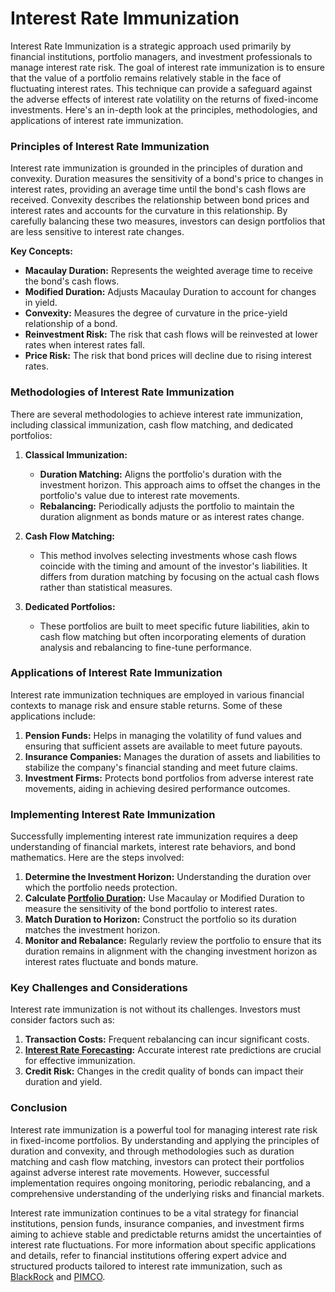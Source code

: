 # Interest Rate Immunization

Interest Rate Immunization is a strategic approach used primarily by financial institutions, portfolio managers, and investment professionals to manage interest rate risk. The goal of interest rate immunization is to ensure that the value of a portfolio remains relatively stable in the face of fluctuating interest rates. This technique can provide a safeguard against the adverse effects of interest rate volatility on the returns of fixed-income investments. Here's an in-depth look at the principles, methodologies, and applications of interest rate immunization.

### Principles of Interest Rate Immunization

Interest rate immunization is grounded in the principles of duration and convexity. Duration measures the sensitivity of a bond's price to changes in interest rates, providing an average time until the bond's cash flows are received. Convexity describes the relationship between bond prices and interest rates and accounts for the curvature in this relationship. By carefully balancing these two measures, investors can design portfolios that are less sensitive to interest rate changes.

**Key Concepts:**

- **Macaulay Duration:** Represents the weighted average time to receive the bond's cash flows.
- **Modified Duration:** Adjusts Macaulay Duration to account for changes in yield.
- **Convexity:** Measures the degree of curvature in the price-yield relationship of a bond.
- **Reinvestment Risk:** The risk that cash flows will be reinvested at lower rates when interest rates fall.
- **Price Risk:** The risk that bond prices will decline due to rising interest rates.

### Methodologies of Interest Rate Immunization

There are several methodologies to achieve interest rate immunization, including classical immunization, cash flow matching, and dedicated portfolios:

1. **Classical Immunization:**
   - **Duration Matching:** Aligns the portfolio's duration with the investment horizon. This approach aims to offset the changes in the portfolio's value due to interest rate movements.
   - **Rebalancing:** Periodically adjusts the portfolio to maintain the duration alignment as bonds mature or as interest rates change.
   
2. **Cash Flow Matching:**
   - This method involves selecting investments whose cash flows coincide with the timing and amount of the investor's liabilities. It differs from duration matching by focusing on the actual cash flows rather than statistical measures.
   
3. **Dedicated Portfolios:**
   - These portfolios are built to meet specific future liabilities, akin to cash flow matching but often incorporating elements of duration analysis and rebalancing to fine-tune performance.

### Applications of Interest Rate Immunization

Interest rate immunization techniques are employed in various financial contexts to manage risk and ensure stable returns. Some of these applications include:

1. **Pension Funds:** Helps in managing the volatility of fund values and ensuring that sufficient assets are available to meet future payouts.
2. **Insurance Companies:** Manages the duration of assets and liabilities to stabilize the company's financial standing and meet future claims.
3. **Investment Firms:** Protects bond portfolios from adverse interest rate movements, aiding in achieving desired performance outcomes.

### Implementing Interest Rate Immunization

Successfully implementing interest rate immunization requires a deep understanding of financial markets, interest rate behaviors, and bond mathematics. Here are the steps involved:

1. **Determine the Investment Horizon:** Understanding the duration over which the portfolio needs protection.
2. **Calculate [Portfolio Duration](../p/portfolio_duration.md):** Use Macaulay or Modified Duration to measure the sensitivity of the bond portfolio to interest rates.
3. **Match Duration to Horizon:** Construct the portfolio so its duration matches the investment horizon.
4. **Monitor and Rebalance:** Regularly review the portfolio to ensure that its duration remains in alignment with the changing investment horizon as interest rates fluctuate and bonds mature.

### Key Challenges and Considerations

Interest rate immunization is not without its challenges. Investors must consider factors such as:

1. **Transaction Costs:** Frequent rebalancing can incur significant costs.
2. **[Interest Rate Forecasting](../i/interest_rate_forecasting.md):** Accurate interest rate predictions are crucial for effective immunization.
3. **Credit Risk:** Changes in the credit quality of bonds can impact their duration and yield.

### Conclusion

Interest rate immunization is a powerful tool for managing interest rate risk in fixed-income portfolios. By understanding and applying the principles of duration and convexity, and through methodologies such as duration matching and cash flow matching, investors can protect their portfolios against adverse interest rate movements. However, successful implementation requires ongoing monitoring, periodic rebalancing, and a comprehensive understanding of the underlying risks and financial markets.

Interest rate immunization continues to be a vital strategy for financial institutions, pension funds, insurance companies, and investment firms aiming to achieve stable and predictable returns amidst the uncertainties of interest rate fluctuations. For more information about specific applications and details, refer to financial institutions offering expert advice and structured products tailored to interest rate immunization, such as [BlackRock](https://www.blackrock.com) and [PIMCO](https://www.pimco.com). 
